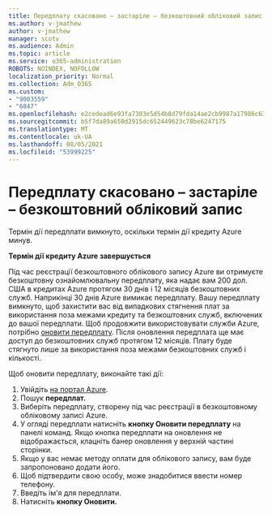 ```yaml
---
title: Передплату скасовано – застаріле – безкоштовний обліковий запис
ms.author: v-jmathew
author: v-jmathew
manager: scotv
ms.audience: Admin
ms.topic: article
ms.service: o365-administration
ROBOTS: NOINDEX, NOFOLLOW
localization_priority: Normal
ms.collection: Adm_O365
ms.custom:
- "9003559"
- "6847"
ms.openlocfilehash: e2cedead6e93fa7303e5d54b8d79fda14ae2cb9987a17986c6327ac78189c4e4
ms.sourcegitcommit: b5f7da89a650d2915dc652449623c78be6247175
ms.translationtype: MT
ms.contentlocale: uk-UA
ms.lasthandoff: 08/05/2021
ms.locfileid: "53999225"
---
```

# <a name="subscription-cancelled---legacy---free-account"></a>Передплату скасовано – застаріле – безкоштовний обліковий запис

Термін дії передплати вимкнуто, оскільки термін дії кредиту Azure минув.

**Термін дії кредиту Azure завершується**

Під час реєстрації безкоштовного облікового запису Azure ви отримуєте безкоштовну ознайомлювальну передплату, яка надає вам 200 дол. США в кредитах Azure протягом 30 днів і 12 місяців безкоштовних служб. Наприкінці 30 днів Azure вимикає передплату. Вашу передплату вимкнуто, щоб захистити вас від випадкових стягнення плат за використання поза межами кредиту та безкоштовних служб, включених до вашої передплати. Щоб продовжити використовувати служби Azure, потрібно [оновити передплату](https://docs.microsoft.com/azure/cost-management-billing/manage/upgrade-azure-subscription). Після оновлення передплата ще має доступ до безкоштовних служб протягом 12 місяців. Плату буде стягнуто лише за використання поза межами безкоштовних служб і кількості.

Щоб оновити передплату, виконайте такі дії:

1. Увійдіть [на портал Azure](https://portal.azure.com/).
2. Пошук **передплат.**
3. Виберіть передплату, створену під час реєстрації в безкоштовному обліковому записі Azure.
4. У огляді передплати натисніть **кнопку Оновити передплату** на панелі команд. Якщо кнопка передплати на оновлення не відображається, клацніть банер оновлення у верхній частині сторінки.
5. Якщо у вас немає методу оплати для облікового запису, вам буде запропоновано додати його.
6. Щоб підтвердити свою особу, може знадобитися ввести номер телефону.
7. Введіть ім'я для передплати.
8. Натисніть **кнопку Оновити.**

